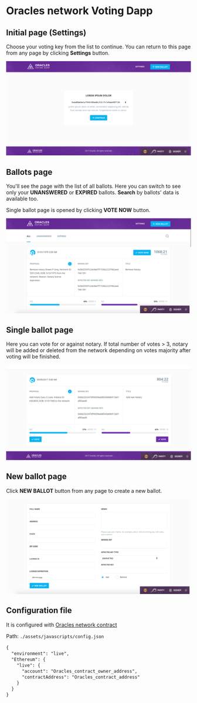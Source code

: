 # Oracles network Voting Dapp

## Initial page (Settings)
Choose your voting key from the list to continue. You can return to this page from any page by clicking **Settings** button.

![](./settings.png)

## Ballots page
You'll see the page with the list of all ballots. Here you can switch to see only your **UNANSWERED** or **EXPIRED** ballots. 
**Search** by ballots' data is available too.

Single ballot page is opened by clicking **VOTE NOW** button.

![](./ballots.png)

## Single ballot page
Here you can vote for or against notary. If total number of votes > 3, notary will be added or deleted from the network depending on votes majority after voting will be finished.

![](./ballot.png)

## New ballot page
Click **NEW BALLOT** button from any page to create a new ballot. 

![](./new_ballot.png)

## Configuration file
It is configured with [Oracles network contract](https://github.com/oraclesorg/oracles-contract)

Path: `./assets/javascripts/config.json`

```
{
  "environment": "live",
  "Ethereum": {
    "live": {
      "account": "Oracles_contract_owner_address",
      "contractAddress": "Oracles_contract_address"
    }
  }
}
```
